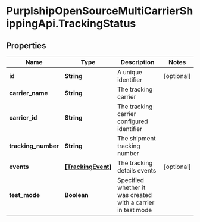 # PurplshipOpenSourceMultiCarrierShippingApi.TrackingStatus

## Properties
Name | Type | Description | Notes
------------ | ------------- | ------------- | -------------
**id** | **String** | A unique identifier | [optional] 
**carrier_name** | **String** | The tracking carrier | 
**carrier_id** | **String** | The tracking carrier configured identifier | 
**tracking_number** | **String** | The shipment tracking number | 
**events** | [**[TrackingEvent]**](TrackingEvent.md) | The tracking details events | [optional] 
**test_mode** | **Boolean** | Specified whether it was created with a carrier in test mode | 
